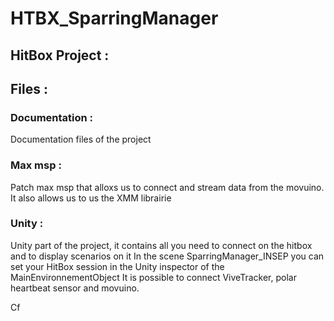 # HTBX_SparringManager

## HitBox Project : 


## Files :

### Documentation : 
Documentation files of the project

### Max msp :
Patch max msp that alloxs us to connect and stream data from the movuino.
It also allows us to us the XMM librairie

### Unity :

Unity part of the project, it contains all you need to connect on the hitbox and to display scenarios on it
In the scene SparringManager_INSEP you can set your HitBox session in the Unity inspector of the MainEnvironnementObject
It is possible to connect ViveTracker, polar heartbeat sensor and movuino.

Cf 